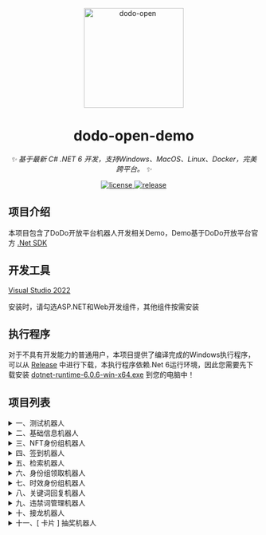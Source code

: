 
<p align="center">
  <a href="https://open.imdodo.com">
    <img src="https://avatars.githubusercontent.com/u/96616694" width="200" height="200" alt="dodo-open">
  </a>
</p>

<div align="center">

  # dodo-open-demo

  _✨ 基于最新 C# .NET 6 开发，支持Windows、MacOS、Linux、Docker，完美跨平台。 ✨_

  <a href="https://github.com/Rhyheart/dodo-open-demo/blob/main/LICENSE">
    <img src="https://img.shields.io/github/license/Rhyheart/dodo-open-demo" alt="license">
  </a>
  <a href="https://github.com/Rhyheart/dodo-open-demo/releases">
    <img src="https://img.shields.io/github/v/release/Rhyheart/dodo-open-demo?color=blueviolet&include_prereleases"
      alt="release">
  </a>

</div>


## 项目介绍

本项目包含了DoDo开放平台机器人开发相关Demo，Demo基于DoDo开放平台官方 [.Net SDK](https://github.com/dodo-open/dodo-open-net)


## 开发工具

[Visual Studio 2022](https://visualstudio.microsoft.com/zh-hans/vs/)

安装时，请勾选ASP.NET和Web开发组件，其他组件按需安装


## 执行程序

对于不具有开发能力的普通用户，本项目提供了编译完成的Windows执行程序，可以从 [Release](https://github.com/Rhyheart/dodo-open-demo/releases) 中进行下载，本执行程序依赖.Net 6运行环境，因此您需要先下载安装 [dotnet-runtime-6.0.6-win-x64.exe](https://download.visualstudio.microsoft.com/download/pr/7989338b-8ae9-4a5d-8425-020148016812/c26361fde7f706279265a505b4d1d93a/dotnet-runtime-6.0.6-win-x64.exe) 到您的电脑中！


## 项目列表

<details>
<summary>一、测试机器人</summary>

#### 项目地址

[DoDo.Open.Test](https://github.com/Rhyheart/dodo-open-demo/tree/main/src/DoDo.Open.Test)

#### 项目介绍

本机器人项目用于测试DoDo开放平台相关接口，包含大量SDK自带的测试用例

#### 使用步骤

0、[视频教程](https://www.bilibili.com/video/BV1wB4y1x7qH?p=1)

1、访问 [DoDo开放平台](https://open.imdodo.com/go/introduction/deployment.html)，按照教程创建机器人，获取机器人的`ClientId`和`Token`

2、将机器人拉入测试群

3、下载解压执行程序

4、维护 [配置文件](https://github.com/Rhyheart/dodo-open-demo/blob/main/src/DoDo.Open.Test/appsettings.json)

5、启动程序

6、测试群内发送`菜单`指令即可查看所有测试功能

</details>

<details>
<summary>二、基础信息机器人</summary>

#### 项目地址

[DoDo.Open.Info](https://github.com/Rhyheart/dodo-open-demo/tree/main/src/DoDo.Open.Info)

#### 项目介绍

本机器人项目用于获取DoDo群相关基础信息，包含 [获取群信息](https://open.imdodo.com/dev/api/island.html#%E8%8E%B7%E5%8F%96%E7%BE%A4%E4%BF%A1%E6%81%AF)、[获取频道列表](https://open.imdodo.com/dev/api/channel.html#%E8%8E%B7%E5%8F%96%E9%A2%91%E9%81%93%E5%88%97%E8%A1%A8)、[获取身份组列表](https://open.imdodo.com/dev/api/role.html#%E8%8E%B7%E5%8F%96%E8%BA%AB%E4%BB%BD%E7%BB%84%E5%88%97%E8%A1%A8) 等功能

#### 使用步骤

0、[视频教程](https://www.bilibili.com/video/BV1wB4y1x7qH?p=2)

1、创建机器人

2、将机器人拉入测试群

3、下载解压执行程序

2、维护 [配置文件](https://github.com/Rhyheart/dodo-open-demo/blob/main/src/DoDo.Open.Info/appsettings.json)

3、启动程序

4、通过程序控制台可获取到DoDo群相关基础信息

</details>

<details>
<summary>三、NFT身份组机器人</summary>

#### 项目地址
  
[DoDo.Open.NftRole](https://github.com/Rhyheart/dodo-open-demo/tree/main/src/DoDo.Open.NftRole)

#### 项目介绍

本机器人项目用于实现NFT身份组领取功能，用户通过对NFT身份组领取消息添加对应表情反应，从而获取对应身份组

#### 使用步骤

0、[视频教程](https://www.bilibili.com/video/BV1wB4y1x7qH?p=3)

1、创建机器人

2、将机器人拉入测试群

3、下载解压执行程序

4、维护 [配置文件](https://github.com/Rhyheart/dodo-open-demo/blob/main/src/DoDo.Open.NftRole/appsettings.json)，对于`ChannelId`和`RoleId`，请从`基础信息机器人`中获取

5、启动程序

6、前往测试频道领取对应身份组

</details>

<details>
<summary>四、签到机器人</summary>

#### 项目地址

[DoDo.Open.Sign](https://github.com/Rhyheart/dodo-open-demo/tree/main/src/DoDo.Open.Sign)

#### 项目介绍

本机器人项目用于实现用户签到相关功能，包含签到、查询、转账

#### 使用步骤

0、[视频教程](https://www.bilibili.com/video/BV1wB4y1x7qH?p=4)

1、创建机器人

2、将机器人拉入测试群

3、下载解压执行程序

4、维护 [配置文件](https://github.com/Rhyheart/dodo-open-demo/blob/main/src/DoDo.Open.Sign/appsettings.json)

5、启动程序

6、测试群内发送`签到`、`查询`、`转账 @成员 金额`指令即可，所有指令均可通过修改配置文件实现自定义

</details>


<details>
<summary>五、检索机器人</summary>

#### 项目地址

[DoDo.Open.Search](https://github.com/Rhyheart/dodo-open-demo/tree/main/src/DoDo.Open.Search)

#### 项目介绍

本机器人项目用于实现各类资源检索

#### 使用步骤

0、[视频教程](https://www.bilibili.com/video/BV1wB4y1x7qH?p=5)

1、创建机器人

2、将机器人拉入测试群

3、下载解压执行程序

4、维护 [配置文件](https://github.com/Rhyheart/dodo-open-demo/blob/main/src/DoDo.Open.Search/appsettings.json)

5、启动程序

6、测试群内发送`百科 关键词`即可

</details>


<details>
<summary>六、身份组领取机器人</summary>

#### 项目地址

[DoDo.Open.RoleReceive](https://github.com/Rhyheart/dodo-open-demo/tree/main/src/DoDo.Open.RoleReceive)

#### 项目介绍

本机器人项目用于实现身份组领取功能，用户通过对身份组领取消息添加对应表情反应，从而获取对应身份组

#### 使用步骤

0、[视频教程](https://www.bilibili.com/video/BV1wB4y1x7qH?p=6)

1、创建机器人

2、将机器人拉入测试群

3、下载解压执行程序

4、维护 [配置文件](https://github.com/Rhyheart/dodo-open-demo/blob/main/src/DoDo.Open.RoleReceive/appsettings.json)，对于`ChannelId`和`RoleId`，请从`基础信息机器人`中获取

5、启动程序

6、前往测试频道领取对应身份组

</details>


<details>
<summary>七、时效身份组机器人</summary>

#### 项目地址

[DoDo.Open.AgingRole](https://github.com/Rhyheart/dodo-open-demo/tree/main/src/DoDo.Open.AgingRole)

#### 项目介绍

本机器人项目用于实现时效身份组功能，管理员通过指令给予用户对应时效的身份组，到期后，会自动下掉

#### 使用步骤

0、[视频教程](https://www.bilibili.com/video/BV1wB4y1x7qH?p=7)

1、创建机器人

2、将机器人拉入测试群

3、下载解压执行程序

4、维护 [配置文件](https://github.com/Rhyheart/dodo-open-demo/blob/main/src/DoDo.Open.AgingRole/appsettings.json)

5、启动程序

6、测试群内发送`周卡@用户 身份组名称`、`月卡@用户 身份组名称`指令即可，所有指令均可通过修改配置文件实现自定义

</details>


<details>
<summary>八、关键词回复机器人</summary>

#### 项目地址

[DoDo.Open.KeyWordReply](https://github.com/Rhyheart/dodo-open-demo/tree/main/src/DoDo.Open.KeyWordReply)

#### 项目介绍

本机器人项目用于实现关键词回复功能

#### 使用步骤

0、[视频教程](https://www.bilibili.com/video/BV1wB4y1x7qH?p=8)

1、创建机器人

2、将机器人拉入测试群

3、下载解压执行程序

4、维护 [配置文件](https://github.com/Rhyheart/dodo-open-demo/blob/main/src/DoDo.Open.KeyWordReply/appsettings.json)

5、启动程序

6、测试群内发送`你是谁`、`为什么`等指令即可，所有关键词均可通过修改配置文件实现自定义

</details>


<details>
<summary>九、违禁词管理机器人</summary>

#### 项目地址

[DoDo.Open.ProhibitWordManage](https://github.com/Rhyheart/dodo-open-demo/tree/main/src/DoDo.Open.ProhibitWordManage)

#### 项目介绍

本机器人项目用于实现违禁词管理，用户群内触发违禁词时，机器人会撤回其发言，并进行相应的禁言处罚

#### 使用步骤

0、[视频教程](https://www.bilibili.com/video/BV1wB4y1x7qH?p=9)

1、创建机器人

2、将机器人拉入测试群

3、下载解压执行程序

4、维护 [配置文件](https://github.com/Rhyheart/dodo-open-demo/blob/main/src/DoDo.Open.ProhibitWordManage/appsettings.json)

5、启动程序

6、测试群内发送`草泥马`、`请联系`等指令即可，所有违禁词均可通过修改配置文件实现自定义

</details>


<details>
<summary>十、接龙机器人</summary>

#### 项目地址

[DoDo.Open.Solitaire](https://github.com/Rhyheart/dodo-open-demo/tree/main/src/DoDo.Open.Solitaire)

#### 项目介绍

本机器人项目用于实现接龙功能，用户发起接龙任务，其他用户可以加入或者退出

#### 使用步骤

0、[视频教程](https://www.bilibili.com/video/BV1wB4y1x7qH?p=10)

1、创建机器人

2、将机器人拉入测试群

3、下载解压执行程序

4、维护 [配置文件](https://github.com/Rhyheart/dodo-open-demo/blob/main/src/DoDo.Open.Solitaire/appsettings.json)

5、启动程序

6、测试群内发送`发起接龙 内容`、`加入接龙`（需要回复指定接龙消息）、`退出接龙`（需要回复指定接龙消息）指令即可，所有违禁词均可通过修改配置文件实现自定义

</details>


<details>
<summary>十一、[ 卡片 ] 抽奖机器人</summary>

#### 项目地址

[DoDo.Open.LuckDraw](https://github.com/Rhyheart/dodo-open-demo/tree/main/src/DoDo.Open.LuckDraw)

#### 项目介绍

本机器人项目用于实现抽奖功能，用户填写抽奖表单发起抽奖任务卡片，其他用户点击抽奖卡片按钮参与抽奖

#### 使用步骤

0、[视频教程](https://www.bilibili.com/video/BV1wB4y1x7qH?p=6)

1、创建机器人

2、将机器人拉入测试群

3、下载解压执行程序

4、维护 [配置文件](https://github.com/Rhyheart/dodo-open-demo/blob/main/src/DoDo.Open.LuckDraw/appsettings.json)

5、启动程序

6、测试群内发送`发起抽奖`指令即可

</details>
